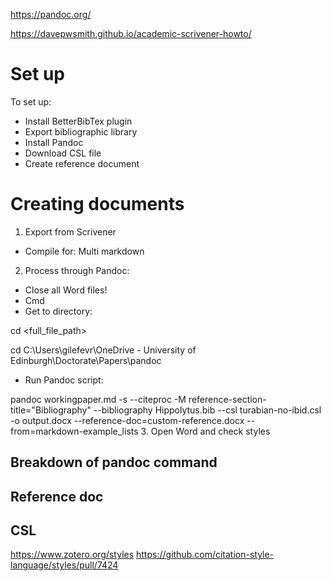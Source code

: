https://pandoc.org/

https://davepwsmith.github.io/academic-scrivener-howto/

# Set up
To set up:
+ Install BetterBibTex plugin
+ Export bibliographic library 
+ Install Pandoc 
+ Download CSL file 
+ Create reference document 

# Creating documents
1. Export from Scrivener 
- Compile for: Multi markdown 
2. Process through Pandoc: 
- Close all Word files! 
- Cmd 
- Get to directory:

cd <full_file_path>

cd C:\Users\gilefevr\OneDrive - University of Edinburgh\Doctorate\Papers\pandoc 
- Run Pandoc script:
  
pandoc workingpaper.md -s --citeproc -M reference-section-title="Bibliography" --bibliography Hippolytus.bib --csl turabian-no-ibid.csl -o output.docx --reference-doc=custom-reference.docx --from=markdown-example_lists
3. Open Word and check styles 

## Breakdown of pandoc command

## Reference doc
## CSL

https://www.zotero.org/styles
https://github.com/citation-style-language/styles/pull/7424
